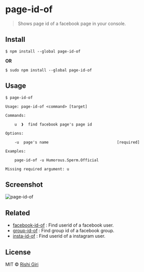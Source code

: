 # page-id-of

> Shows page id of a facebook page in your console.

## Install 

```
$ npm install --global page-id-of
```
__OR__
```
$ sudo npm install --global page-id-of
```

## Usage 

```
$ page-id-of

Usage: page-id-of <command> [target]

Commands:
	
	u  ❱  find facebook page's page id

Options:

	-u  page's name                              [required]

Examples:

	page-id-of -u Humorous.Sperm.Official

Missing required argument: u
```

## Screenshot

![page-id-of](http://rishigiri.com/github/pio.png)

## Related

- [facebook-id-of](https://github.com/CodeDotJS/facebook-id-of) : Find userid of a facebook user.
- [group-id-of](https://github.com/CodeDotJS/group-id-of)       : Find group id of a facebook group.
- [insta-id-of](https://github.com/CodeDotJS/insta-id-of)       : Find userid of a instagram user.

## License

MIT &copy; [Rishi Giri](http://rishigiri.com)